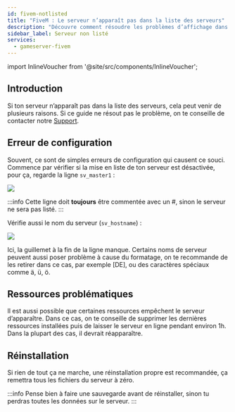 ```yaml
---
id: fivem-notlisted
title: "FiveM : Le serveur n’apparaît pas dans la liste des serveurs"
description: "Découvre comment résoudre les problèmes d’affichage dans la liste des serveurs et assure-toi que ton serveur apparaisse correctement → En savoir plus maintenant"
sidebar_label: Serveur non listé
services:
  - gameserver-fivem
---
```


import InlineVoucher from '@site/src/components/InlineVoucher';

## Introduction

Si ton serveur n’apparaît pas dans la liste des serveurs, cela peut venir de plusieurs raisons. Si ce guide ne résout pas le problème, on te conseille de contacter notre [Support](https://zap-hosting.com/en/customer/support/).

<InlineVoucher />

## Erreur de configuration

Souvent, ce sont de simples erreurs de configuration qui causent ce souci. Commence par vérifier si la mise en liste de ton serveur est désactivée, pour ça, regarde la ligne `sv_master1` :

![](https://screensaver01.zap-hosting.com/index.php/s/KBH8deTbXxfrWtB/preview)

:::info
Cette ligne doit **toujours** être commentée avec un #, sinon le serveur ne sera pas listé.
:::

Vérifie aussi le nom du serveur (`sv_hostname`) :

![](https://screensaver01.zap-hosting.com/index.php/s/9KyEj4tNQWRYxdB/preview)

Ici, la guillemet à la fin de la ligne manque. Certains noms de serveur peuvent aussi poser problème à cause du formatage, on te recommande de les retirer dans ce cas, par exemple [DE], ou des caractères spéciaux comme ä, ü, ö.

## Ressources problématiques

Il est aussi possible que certaines ressources empêchent le serveur d’apparaître. Dans ce cas, on te conseille de supprimer les dernières ressources installées puis de laisser le serveur en ligne pendant environ 1h. Dans la plupart des cas, il devrait réapparaître.

## Réinstallation

Si rien de tout ça ne marche, une réinstallation propre est recommandée, ça remettra tous les fichiers du serveur à zéro.

:::info
Pense bien à faire une sauvegarde avant de réinstaller, sinon tu perdras toutes les données sur le serveur.
:::

<InlineVoucher />